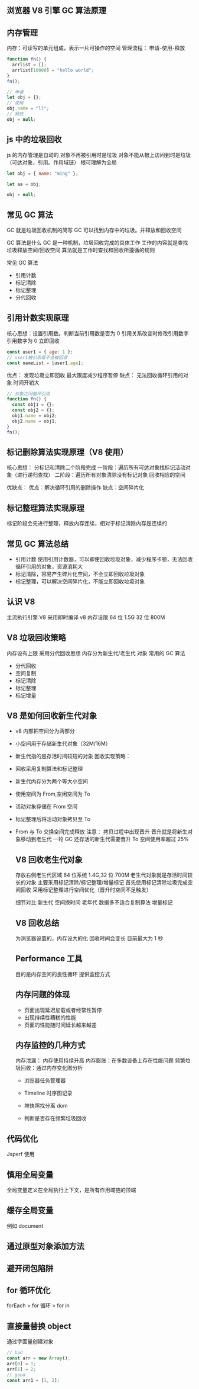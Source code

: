 ## 浏览器 V8 引擎 GC 算法原理

## 内存管理

内存：可读写的单元组成，表示一片可操作的空间
管理流程： 申请-使用-释放

```js
function fn() {
  arrlist = [];
  arrlist[10000] = "hello world";
}
fn();

// 申请
let obj = {};
// 使用
obj.name = "ll";
// 释放
obj = null;
```

## js 中的垃圾回收

js 的内存管理是自动的
对象不再被引用时是垃圾
对象不能从根上访问到时是垃圾（可达对象，引用。作用域链）
根可理解为全局

```js
let obj = { name: "ming" };

let aa = obj;

obj = null;
```

## 常见 GC 算法

GC 就是垃圾回收机制的简写
GC 可以找到内存中的垃圾。并释放和回收空间

GC 算法是什么
GC 是一种机制，垃圾回收完成的具体工作
工作的内容就是查找垃圾释放空间/回收空间
算法就是工作时查找和回收所遵循的规则

常见 GC 算法

- 引用计数
- 标记清除
- 标记整理
- 分代回收

## 引用计数实现原理

核心思想：设置引用数。判断当前引用数是否为 0
引用关系改变时修改引用数字
引用数字为 0 立即回收

```js
const user1 = { age: 1 };
// user1被引用着不会被回收
const nameList = [user1.age];
```

优点：
发现垃圾立即回收
最大限度减少程序暂停
缺点：
无法回收循环引用的对象
时间开销大

```js
// 对象之间循环引用
function fn() {
  const obj1 = {};
  const obj2 = {};
  obj1.name = obj2;
  obj2.name = obj1;
}
fn();
```

## 标记删除算法实现原理（V8 使用）

核心思想： 分标记和清除二个阶段完成
一阶段：遍历所有可达对象找标记活动对象（进行递归查找）
二阶段：遍历所有对象清除没有标记对象
回收相应的空间

优缺点：
优点：解决循环引用的删除操作
缺点：空间碎片化

## 标记整理算法实现原理

标记阶段会先进行整理，释放内存连续，相对于标记清除内存是连续的

## 常见 GC 算法总结

- 引用计数 使用引用计数器，可以即使回收垃圾对象，减少程序卡顿，无法回收循环引用的对象，资源消耗大
- 标记清除，容易产生碎片化空间，不会立即回收垃圾对象
- 标记整理，可以解决空间碎片化，不能立即回收垃圾对象

## 认识 V8

主流执行引擎
V8 采用即时编译
v8 内存设限
64 位 1.5G
32 位 800M

## V8 垃圾回收策略

内存设有上限
采用分代回收思想
内存分为新生代/老生代 对象
常用的 GC 算法

- 分代回收
- 空间复制
- 标记清除
- 标记整理
- 标记增量

## V8 是如何回收新生代对象

- v8 内部把空间分为两部分
- 小空间用于存储新生代对象（32M/16M）
- 新生代指的是存活时间较短的对象
  回收实现策略：
- 回收采用复制算法和标记整理
- 新生代内存分为两个等大小空间
- 使用空间为 From,空闲空间为 To
- 活动对象存储在 From 空间
- 标记整理后将活动对象拷贝至 To
- From 与 To 交换空间完成释放
  注意：
  拷贝过程中出现晋升
  晋升就是将新生对象移动到老生代
  一轮 GC 还存活的新生代需要晋升
  To 空间使用率超过 25%

  ## V8 回收老生代对象

  存放右侧老生代区域
  64 位系统 1.4G,32 位 700M
  老生代对象就是存活时间较长的对象
  主要采用标记清除/标记整理/增量标记
  首先使用标记清除垃圾完成空间回收
  采用标记整理进行空间优化（晋升时空间不足触发）

  细节对比
  新生代 空间换时间
  老年代 数据多不适合复制算法
  增量标记

  ## V8 回收总结

  为浏览器设置的，内存设大的化 回收时间会变长 目前最大为 1 秒

  ## Performance 工具

  目的是内存空间的良性循环
  提供监控方式

  ## 内存问题的体现

  - 页面出现延迟加载或者经常性暂停
  - 出现持续性糟糕的性能
  - 页面的性能随时间延长越来越差

  ## 内存监控的几种方式

  内存泄漏： 内存使用持续升高
  内存膨胀：在多数设备上存在性能问题
  频繁垃圾回收：通过内存变化图分析

  - 浏览器任务管理器

  - Timeline 时序图记录
  - 堆快照找分离 dom
  - 判断是否存在频繁垃圾回收

## 代码优化

Jsperf 使用

## 慎用全局变量

全局变量定义在全局执行上下文，是所有作用域链的顶端

## 缓存全局变量

例如 document

## 通过原型对象添加方法

## 避开闭包陷阱

## for 循环优化

forEach > for 循环 > for in

## 直接量替换 object

通过字面量创建对象

```js
// bad
const arr = new Array();
arr[0] = 1;
arr[1] = 2;
// good
const arr1 = [1, 2];
```
